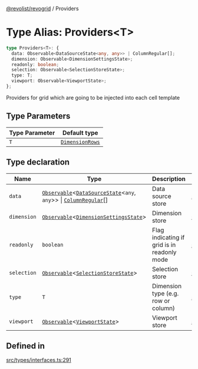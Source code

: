 [@revolist/revogrid](README.md) / Providers

# Type Alias: Providers\<T\>

```ts
type Providers<T>: {
  data: Observable<DataSourceState<any, any>> | ColumnRegular[];
  dimension: Observable<DimensionSettingsState>;
  readonly: boolean;
  selection: Observable<SelectionStoreState>;
  type: T;
  viewport: Observable<ViewportState>;
};
```

Providers for grid which are going to be injected into each cell template

## Type Parameters

| Type Parameter | Default type |
| ------ | ------ |
| `T` | [`DimensionRows`](TypeAlias.DimensionRows.md) |

## Type declaration

| Name | Type | Description | Defined in |
| ------ | ------ | ------ | ------ |
| `data` | [`Observable`](TypeAlias.Observable.md)\<[`DataSourceState`](TypeAlias.DataSourceState.md)\<`any`, `any`\>\> \| [`ColumnRegular`](Interface.ColumnRegular.md)[] | Data source store | [src/types/interfaces.ts:303](https://github.com/revolist/revogrid/blob/0ab93afcbb5b98b002edc76b162fc6cdefa047cd/src/types/interfaces.ts#L303) |
| `dimension` | [`Observable`](TypeAlias.Observable.md)\<[`DimensionSettingsState`](Interface.DimensionSettingsState.md)\> | Dimension store | [src/types/interfaces.ts:311](https://github.com/revolist/revogrid/blob/0ab93afcbb5b98b002edc76b162fc6cdefa047cd/src/types/interfaces.ts#L311) |
| `readonly` | `boolean` | Flag indicating if grid is in readonly mode | [src/types/interfaces.ts:299](https://github.com/revolist/revogrid/blob/0ab93afcbb5b98b002edc76b162fc6cdefa047cd/src/types/interfaces.ts#L299) |
| `selection` | [`Observable`](TypeAlias.Observable.md)\<[`SelectionStoreState`](TypeAlias.SelectionStoreState.md)\> | Selection store | [src/types/interfaces.ts:315](https://github.com/revolist/revogrid/blob/0ab93afcbb5b98b002edc76b162fc6cdefa047cd/src/types/interfaces.ts#L315) |
| `type` | `T` | Dimension type (e.g. row or column) | [src/types/interfaces.ts:295](https://github.com/revolist/revogrid/blob/0ab93afcbb5b98b002edc76b162fc6cdefa047cd/src/types/interfaces.ts#L295) |
| `viewport` | [`Observable`](TypeAlias.Observable.md)\<[`ViewportState`](Interface.ViewportState.md)\> | Viewport store | [src/types/interfaces.ts:307](https://github.com/revolist/revogrid/blob/0ab93afcbb5b98b002edc76b162fc6cdefa047cd/src/types/interfaces.ts#L307) |

## Defined in

[src/types/interfaces.ts:291](https://github.com/revolist/revogrid/blob/0ab93afcbb5b98b002edc76b162fc6cdefa047cd/src/types/interfaces.ts#L291)
